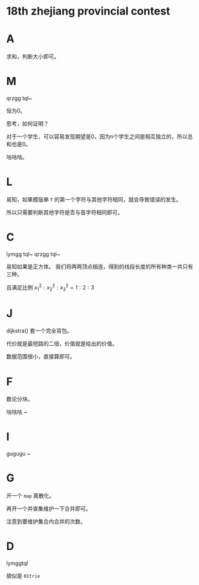 # 18th zhejiang provincial contest

# A

求和，判断大小即可。

# M

qrzgg tql~

恒为0。

思考，如何证明？

对于一个学生，可以容易发现期望是0，因为n个学生之间是相互独立的，所以总和也是0。

咕咕咕。

# L

易知，如果模版串 `T` 的第一个字符与其他字符相同，就会导致错误的发生。

所以只需要判断其他字符是否与首字符相同即可。

# C

lymgg tql~
qrzgg tql~

易知如果是正方体。
我们将两两顶点相连，得到的线段长度的所有种类一共只有三种。

且满足比例 ${x_{1}}^{2} : {x_{2}}^{2} : {x_{3}}^{2} = 1 : 2 : 3$

# J

dijkstra() 套一个完全背包。

代价就是最短路的二倍，价值就是给出的价值。

数据范围很小，直接算即可。

# F

数论分块。

咕咕咕 ~

# I

gugugu ~


# G

开一个 `map` 离散化。

再开一个并查集维护一下合并即可。

注意到要维护集合内合并的次数。


# D

lymggtql

貌似是 `01trie`



